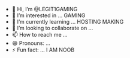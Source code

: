 - 👋 Hi, I’m @LEGIT1GAMING
- 👀 I’m interested in ... GAMING 
- 🌱 I’m currently learning ... HOSTING MAKING 
- 💞️ I’m looking to collaborate on ...
- 📫 How to reach me ...
- 😄 Pronouns: ...
- ⚡ Fun fact: ... I AM NOOB

<!---
LEGIT1GAMING/LEGIT1GAMING is a ✨ special ✨ repository because its `README.md` (this file) appears on your GitHub profile.
You can click the Preview link to take a look at your changes.
--->
